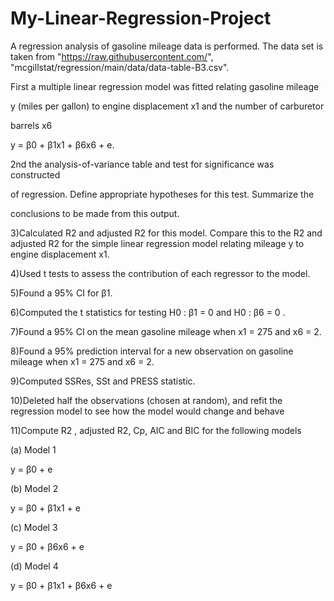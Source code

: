 # My-Linear-Regression-Project
A regression analysis of gasoline mileage data is performed. The data set is taken from "https://raw.githubusercontent.com/", "mcgillstat/regression/main/data/data-table-B3.csv".

First a multiple linear regression model was fitted relating gasoline mileage

y (miles per gallon) to engine displacement x1 and the number of carburetor

barrels x6

y = β0 + β1x1 + β6x6 + e.

2nd the analysis-of-variance table and test for significance was constructed

of regression. Define appropriate hypotheses for this test. Summarize the

conclusions to be made from this output.

3)Calculated R2 and adjusted R2 for this model. Compare this to the R2 and adjusted R2 for the simple linear regression model relating mileage y to engine displacement x1.

4)Used t tests to assess the contribution of each regressor to the model.

5)Found a 95% CI for β1.

6)Computed the t statistics for testing H0 : β1 = 0 and H0 : β6 = 0 .

7)Found a 95% CI on the mean gasoline mileage when x1 = 275 and x6 = 2.

8)Found a 95% prediction interval for a new observation on gasoline mileage when x1 = 275 and x6 = 2.

9)Computed SSRes, SSt and PRESS statistic.

10)Deleted half the observations (chosen at random), and refit the regression model to see how the model would change and behave

11)Compute R2 , adjusted R2, Cp, AIC and BIC for the following models

(a) Model 1

y = β0 + e

(b) Model 2

y = β0 + β1x1 + e

(c) Model 3

y = β0 + β6x6 + e

(d) Model 4

y = β0 + β1x1 + β6x6 + e
